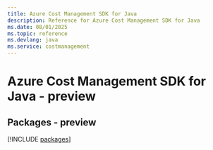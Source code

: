 ```yaml
---
title: Azure Cost Management SDK for Java
description: Reference for Azure Cost Management SDK for Java
ms.date: 08/01/2025
ms.topic: reference
ms.devlang: java
ms.service: costmanagement
---
```

# Azure Cost Management SDK for Java - preview
## Packages - preview
[!INCLUDE [packages](cost-management-index.md)]